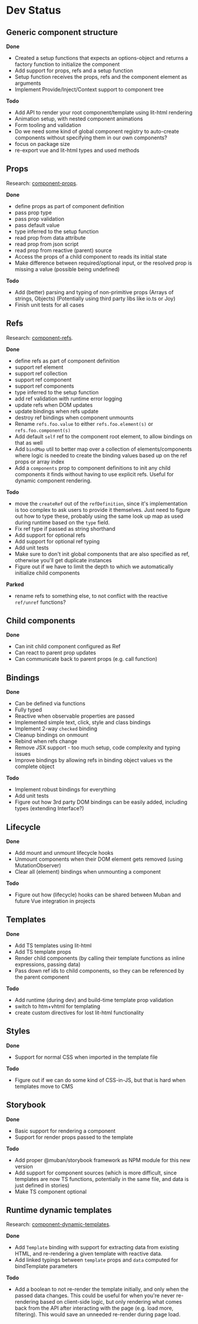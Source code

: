 # Dev Status

## Generic component structure

**Done**
+ Created a setup functions that expects an options-object and returns a factory function to
 initialize the component
+ Add support for props, refs and a setup function
+ Setup function receives the props, refs and the component element as arguments
+ Implement Provide/Inject/Context support to component tree

**Todo**
- Add API to render your root component/template using lit-html rendering
- Animation setup, with nested component animations
- Form tooling and validation
- Do we need some kind of global component registry to auto-create components without specifying
  them in our own components?
- focus on package size
- re-export vue and lit-html types and used methods

## Props

Research: [component-props](docs/research/component-props.md).

**Done**
+ define props as part of component definition
+ pass prop type
+ pass prop validation
+ pass default value
+ type inferred to the setup function
+ read prop from data attribute
+ read prop from json script
+ read prop from reactive (parent) source
+ Access the props of a child component to reads its initial state
+ Make difference between required/optional input, or the resolved prop is missing a value
  (possible being undefined)

**Todo**
- Add (better) parsing and typing of non-primitive props (Arrays of strings, Objects) (Potentially
  using third party libs like io.ts or Joy)
- Finish unit tests for all cases

## Refs

Research: [component-refs](docs/research/component-refs.md).

**Done**
+ define refs as part of component definition
+ support ref element
+ support ref collection
+ support ref component
+ support ref components
+ type inferred to the setup function
+ add ref validation with runtime error logging
+ update refs when DOM updates
+ update bindings when refs update
+ destroy ref bindings when component unmounts
+ Rename `refs.foo.value` to either `refs.foo.element(s)` or `refs.foo.component(s)`
+ Add default `self` ref to the component root element, to allow bindings on that as well
+ Add `bindMap` util to better map over a collection of elements/components where logic is needed
  to create the binding values based up on the ref props or array index
+ Add a `components` prop to component definitions to init any child components it finds without
 having to use explicit refs. Useful for dynamic component rendering.

**Todo**
- move the `createRef` out of the `refDefinition`, since it's implementation is too complex to ask
  users to provide it themselves. Just need to figure out how to type these, probably using the same
  look up map as used during runtime based on the `type` field.
- Fix ref type if passed as string shorthand
- Add support for optional refs
- Add support for optional ref typing
- Add unit tests
- Make sure to don't init global components that are also specified as ref, otherwise you'll get
  duplicate instances
- Figure out if we have to limit the depth to which we automatically initialize child components 

**Parked**
- rename refs to something else, to not conflict with the reactive `ref/unref` functions?


## Child components

**Done**
+ Can init child component configured as Ref
+ Can react to parent prop updates
+ Can communicate back to parent props (e.g. call function)

## Bindings

**Done**
+ Can be defined via functions
+ Fully typed
+ Reactive when observable properties are passed
+ Implemented simple text, click, style and class bindings
+ Implement 2-way `checked` binding
+ Cleanup bindings on onmount
+ Rebind when refs change
+ Remove JSX support - too much setup, code complexity and typing issues
+ Improve bindings by allowing refs in binding object values vs the complete object

**Todo**
- Implement robust bindings for everything
- Add unit tests
- Figure out how 3rd party DOM bindings can be easily added, including types (extending Interface?)

## Lifecycle

**Done**
+ Add mount and unmount lifecycle hooks
+ Unmount components when their DOM element gets removed (using MutationObserver)
+ Clear all (element) bindings when unmounting a component

**Todo**
- Figure out how (lifecycle) hooks can be shared between Muban and future Vue integration in
 projects 

## Templates

**Done**
+ Add TS templates using lit-html
+ Add TS template props
+ Render child components (by calling their template functions as inline expressions, passing data)
+ Pass down ref ids to child components, so they can be referenced by the parent component

**Todo**
- Add runtime (during dev) and build-time template prop validation
- switch to htm+vhtml for templating
- create custom directives for lost lit-html functionality


## Styles

**Done**
+ Support for normal CSS when imported in the template file

**Todo**
- Figure out if we can do some kind of CSS-in-JS, but that is hard when templates move to CMS

## Storybook

**Done**
+ Basic support for rendering a component
+ Support for render props passed to the template

**Todo**
- Add proper @muban/storybook framework as NPM module for this new version
- Add support for component sources (which is more difficult, since templates are now TS
 functions, potentially in the same file, and data is just defined in stories)
- Make TS component optional

## Runtime dynamic templates

Research: [component-dynamic-templates](docs/research/component-dynamic-templates.md).

**Done**
+ Add `Template` binding with support for extracting data from existing HTML, and re-rendering
  a given template with reactive data.
+ Add linked typings between `template` props and `data` computed for bindTemplate parameters

**Todo**
- Add a boolean to not re-render the template initially, and only when the passed data changes.
  This could be useful for when you're never re-rendering based on client-side logic, but only
  rendering what comes back from the API after interacting with the page (e.g. load more,
  filtering). This would save an unneeded re-render during page load.
